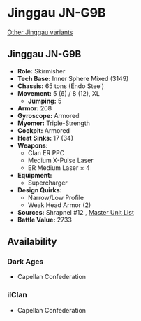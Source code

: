 # Jinggau JN-G9B 

[Other Jinggau variants](../jinggau.md) 

## Jinggau JN-G9B 

- **Role:** Skirmisher 
- **Tech Base:** Inner Sphere Mixed (3149) 
- **Chassis:** 65 tons (Endo Steel) 
- **Movement:** 5 (6) / 8 (12), XL 
  - **Jumping:** 5 
- **Armor:** 208 
- **Gyroscope:** Armored 
- **Myomer:** Triple-Strength 
- **Cockpit:** Armored 
- **Heat Sinks:** 17 (34) 
- **Weapons:** 
  - Clan ER PPC 
  - Medium X-Pulse Laser 
  - ER Medium Laser × 4 
- **Equipment:** 
  - Supercharger 
- **Design Quirks:** 
  - Narrow/Low Profile 
  - Weak Head Armor (2) 
- **Sources:** Shrapnel #12 , [Master Unit List](http://masterunitlist.info/Unit/Details/9501) 
- **Battle Value:** 2733 

## Availability 

### Dark Ages 

- Capellan Confederation 

### ilClan 

- Capellan Confederation 

